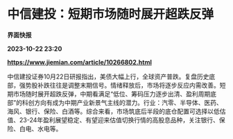 # 中信建投：短期市场随时展开超跌反弹
**界面快报**

**2023-10-22 23:20**

**https://www.jiemian.com/article/10266802.html**

中信建投证券10月22日研报指出，美债大幅上行，全球资产普跌。复盘历史底部，强势股补跌往往是调整末期信号。情绪释放后，市场将逐步反应内需改善。短期市场随时展开超跌反弹，中期看满足“低位、筹码压力逐步出清、盈利周期底部”的科创方向有成为中期产业新景气主线的潜力。行业：汽零、半导体、医药、海风、银行、保险、白酒等。综合来看，市场筑底后半段的底仓配置可选择以低估值、23-24年盈利展望稳定、有望迎来估值切换行情的高股息品种，关注银行、保险、白电、水电等。
